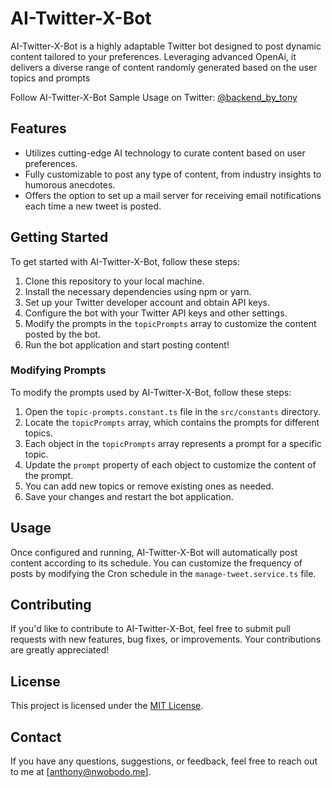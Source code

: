 # AI-Twitter-X-Bot

AI-Twitter-X-Bot is a highly adaptable Twitter bot designed to post dynamic content tailored to your preferences. Leveraging advanced OpenAi, 
it delivers a diverse range of content randomly generated based on the user topics and prompts

Follow AI-Twitter-X-Bot Sample Usage on Twitter: [@backend_by_tony](https://twitter.com/backend_by_tony)

## Features

- Utilizes cutting-edge AI technology to curate content based on user preferences.
- Fully customizable to post any type of content, from industry insights to humorous anecdotes.
- Offers the option to set up a mail server for receiving email notifications each time a new tweet is posted.

## Getting Started

To get started with AI-Twitter-X-Bot, follow these steps:

1. Clone this repository to your local machine.
2. Install the necessary dependencies using npm or yarn.
3. Set up your Twitter developer account and obtain API keys.
4. Configure the bot with your Twitter API keys and other settings.
5. Modify the prompts in the `topicPrompts` array to customize the content posted by the bot.
6. Run the bot application and start posting content!

### Modifying Prompts

To modify the prompts used by AI-Twitter-X-Bot, follow these steps:

1. Open the `topic-prompts.constant.ts` file in the `src/constants` directory.
2. Locate the `topicPrompts` array, which contains the prompts for different topics.
3. Each object in the `topicPrompts` array represents a prompt for a specific topic.
4. Update the `prompt` property of each object to customize the content of the prompt.
5. You can add new topics or remove existing ones as needed.
6. Save your changes and restart the bot application.

## Usage

Once configured and running, AI-Twitter-X-Bot will automatically post content according to its schedule. You can customize the frequency of posts by modifying the Cron schedule in the `manage-tweet.service.ts` file.

## Contributing

If you'd like to contribute to AI-Twitter-X-Bot, feel free to submit pull requests with new features, bug fixes, or improvements. Your contributions are greatly appreciated!

## License

This project is licensed under the [MIT License](LICENSE).

## Contact

If you have any questions, suggestions, or feedback, feel free to reach out to me at [anthony@nwobodo.me].